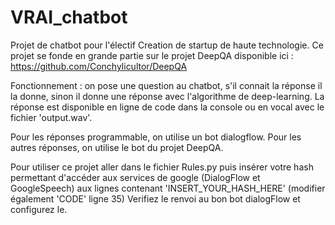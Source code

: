 # VRAI_chatbot
Projet de chatbot pour l'électif Creation de startup de haute technologie. 
Ce projet se fonde en grande partie sur le projet DeepQA disponible ici : https://github.com/Conchylicultor/DeepQA

Fonctionnement : on pose une question au chatbot, s'il connait la réponse il la donne,
sinon il donne une réponse avec l'algorithme de deep-learning. La réponse est disponible en 
ligne de code dans la console ou en vocal avec le fichier 'output.wav'.

Pour les réponses programmable, on utilise un bot dialogflow.
Pour les autres réponses, on utilise le bot du projet DeepQA.

Pour utiliser ce projet aller dans le fichier Rules.py puis insérer votre hash permettant d'accéder 
aux services de google (DialogFlow et GoogleSpeech) aux lignes contenant 'INSERT_YOUR_HASH_HERE' (modifier également 'CODE' ligne 35)
Verifiez le renvoi au bon bot dialogFlow et configurez le.
